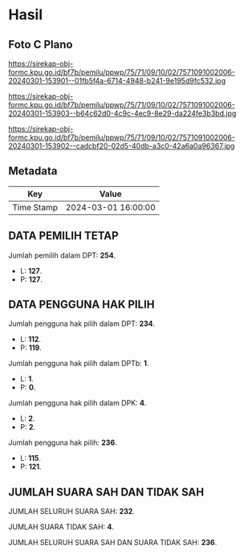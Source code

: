 # Hasil

## Foto C Plano

https://sirekap-obj-formc.kpu.go.id/bf7b/pemilu/ppwp/75/71/09/10/02/7571091002006-20240301-153901--01fb5f4a-6714-4948-b241-9e195d9fc532.jpg

https://sirekap-obj-formc.kpu.go.id/bf7b/pemilu/ppwp/75/71/09/10/02/7571091002006-20240301-153903--b64c62d0-4c9c-4ec9-8e29-da224fe3b3bd.jpg

https://sirekap-obj-formc.kpu.go.id/bf7b/pemilu/ppwp/75/71/09/10/02/7571091002006-20240301-153902--cadcbf20-02d5-40db-a3c0-42a6a0a96367.jpg


## Metadata

| Key        | Value               |
| ---------- | ------------------- |
| Time Stamp | 2024-03-01 16:00:00 |


## DATA PEMILIH TETAP

Jumlah pemilih dalam DPT: **254**.
 * L: **127**.
 * P: **127**.

## DATA PENGGUNA HAK PILIH

Jumlah pengguna hak pilih dalam DPT: **234**.
 * L: **112**.
 * P: **119**.

Jumlah pengguna hak pilih dalam DPTb: **1**.
 * L: **1**.
 * P: **0**.

Jumlah pengguna hak pilih dalam DPK: **4**.
 * L: **2**.
 * P: **2**.

Jumlah pengguna hak pilih: **236**.
 * L: **115**.
 * P: **121**.

## JUMLAH SUARA SAH DAN TIDAK SAH

JUMLAH SELURUH SUARA SAH: **232**.

JUMLAH SUARA TIDAK SAH: **4**.

JUMLAH SELURUH SUARA SAH DAN SUARA TIDAK SAH: **236**.


